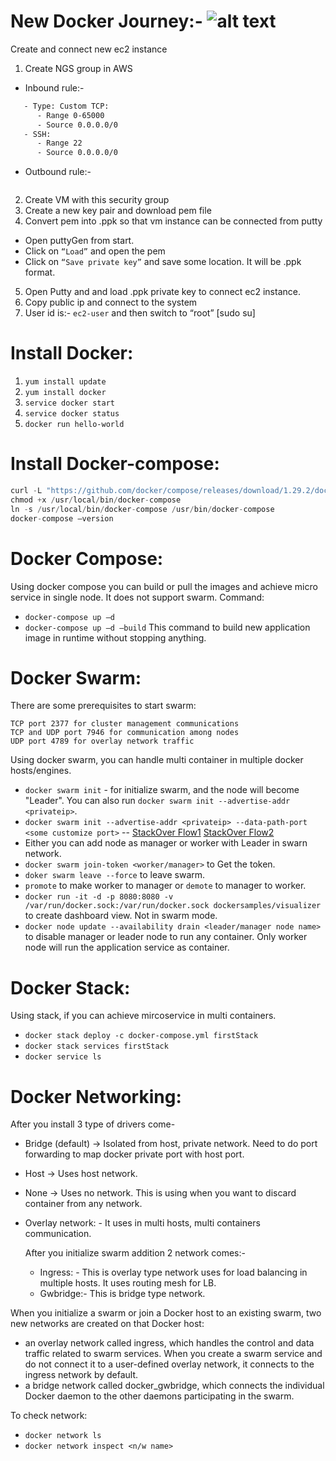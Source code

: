 # New Docker Journey:- ![alt text](https://github.com/rahuldasdevops/DockerFiles/blob/main/docker.jpg?raw=true)
Create and connect new ec2 instance
1.	Create NGS group in AWS
- Inbound rule:-
```sh
   - Type: Custom TCP:
      -	Range 0-65000
      -	Source 0.0.0.0/0
   - SSH:
      -	Range 22
      -	Source 0.0.0.0/0
 ```

- Outbound rule:-
```sh
```
 
2.	Create VM with this security group
3.	Create a new key pair and download pem file
4.	Convert pem into .ppk so that vm instance can be connected from putty
   -	Open puttyGen from start.
   -	Click on `“Load”` and open the pem
   -	Click on `“Save private key”` and save some location. It will be .ppk format. 
5.	Open Putty and and load .ppk private key to connect ec2 instance. 
6.	Copy public ip and connect to the system
7.	User id is:- `ec2-user` and then switch to “root” [sudo su]

# Install Docker:
1.	`yum install update`
2.	`yum install docker`
3.	`service docker start`
4.	`service docker status`
5.	`docker run hello-world`
# Install Docker-compose:
```js
curl -L "https://github.com/docker/compose/releases/download/1.29.2/docker-compose-$(uname -s)-$(uname -m)" -o /usr/local/bin/docker-compose
chmod +x /usr/local/bin/docker-compose
ln -s /usr/local/bin/docker-compose /usr/bin/docker-compose
docker-compose –version
```
# Docker Compose:
Using docker compose you can build or pull the images and achieve micro service in single node. It does not support swarm. 
Command:
   -	`docker-compose up –d`
   -	`docker-compose up –d –build` This command to build new application image in runtime without stopping anything.
# Docker Swarm:
There are some prerequisites to start swarm:
```
TCP port 2377 for cluster management communications
TCP and UDP port 7946 for communication among nodes
UDP port 4789 for overlay network traffic
```
Using docker swarm, you can handle multi container in multiple docker hosts/engines. 
- `docker swarm init` - for initialize swarm, and the node will become "Leader". You can also run `docker swarm init --advertise-addr <privateip>`.
- `docker swarm init --advertise-addr <privateip> --data-path-port <some customize port>` -- [StackOver Flow1](https://stackoverflow.com/questions/60438128/swarm-mode-routing-mesh-not-working-instead-is-working-like-host-mode-by-defaul) [StackOver Flow2](https://stackoverflow.com/questions/57151496/is-it-possible-to-customize-swarm-port-if-so-how-to-do-this)
-  Either you can add node as manager or worker with Leader in swarn network. 
- `docker swarm join-token <worker/manager>` to Get the token.
- `doker swarm leave --force` to leave swarm.
- `promote` to make worker to manager or `demote` to manager to worker.
- `docker run -it -d -p 8080:8080 -v /var/run/docker.sock:/var/run/docker.sock dockersamples/visualizer` to create dashboard view. Not in swarm mode. 
- `docker node update --availability drain <leader/manager node name>` to disable manager or leader node to run any container. Only worker node will run the application service as container. 

# Docker Stack:
Using stack, if you can achieve mircoservice in multi containers. 
   - 	`docker stack deploy -c docker-compose.yml firstStack`
   - 	`docker stack services firstStack`
   -	`docker service ls`
   
# Docker Networking:
After you install 3 type of drivers come-
   -	Bridge (default) -> Isolated from host, private network. Need to do port forwarding to map docker private port with host port. 
   -	Host -> Uses host network. 
   -  None -> Uses no network. This is using when you want to discard container from any network. 
- Overlay network: - It uses in multi hosts, multi containers communication. 

   After you initialize swarm addition 2 network comes:-
   -	Ingress: - This is overlay type network uses for load balancing in multiple hosts. It uses routing mesh for LB. 
   -	Gwbridge:- This is bridge type network. 

When you initialize a swarm or join a Docker host to an existing swarm, two new networks are created on that Docker host:
   -	an overlay network called ingress, which handles the control and data traffic related to swarm services. When you create a swarm service and do not connect it to a user-defined overlay network, it connects to the ingress network by default.
   -	a bridge network called docker_gwbridge, which connects the individual Docker daemon to the other daemons participating in the swarm.

To check network:
   -	`docker network ls`
   -	`docker network inspect <n/w name>`

